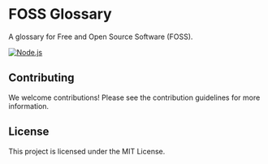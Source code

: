 # FOSS Glossary

A glossary for Free and Open Source Software (FOSS).

[![Node.js](https://img.shields.io/badge/Node.js-v22.17-green)](https://github.com/LuminLynx/FOSS-Glossary)

## Contributing

We welcome contributions! Please see the contribution guidelines for more information.

## License

This project is licensed under the MIT License.